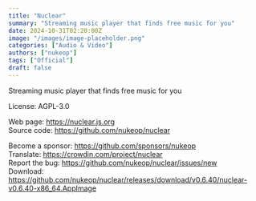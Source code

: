 ```yaml
---
title: "Nuclear"
summary: "Streaming music player that finds free music for you"
date: 2024-10-31T02:20:00Z
image: "/images/image-placeholder.png"
categories: ["Audio & Video"]
authors: ["nukeop"]
tags: ["Official"]
draft: false
---
```


Streaming music player that finds free music for you

License: AGPL-3.0

Web page: <https://nuclear.js.org>  
Source code: <https://github.com/nukeop/nuclear>

Become a sponsor: <https://github.com/sponsors/nukeop>  
Translate: <https://crowdin.com/project/nuclear>  
Report the bug: <https://github.com/nukeop/nuclear/issues/new>  
Download: <https://github.com/nukeop/nuclear/releases/download/v0.6.40/nuclear-v0.6.40-x86_64.AppImage>
